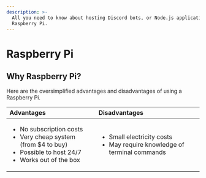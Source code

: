 ```yaml
---
description: >-
  All you need to know about hosting Discord bots, or Node.js applications on a
  Raspberry Pi.
---
```


# Raspberry Pi

## Why Raspberry Pi?

Here are the oversimplified advantages and disadvantages of using a Raspberry Pi.

<table>
  <thead>
    <tr>
      <th style="text-align:left">Advantages</th>
      <th style="text-align:left">Disadvantages</th>
    </tr>
  </thead>
  <tbody>
    <tr>
      <td style="text-align:left">
        <ul>
          <li>No subscription costs</li>
          <li>Very cheap system (from $4 to buy)</li>
          <li>Possible to host 24/7</li>
          <li>Works out of the box</li>
        </ul>
      </td>
      <td style="text-align:left">
        <ul>
          <li>Small electricity costs</li>
          <li>May require knowledge of terminal commands</li>
        </ul>
        <p></p>
      </td>
    </tr>
  </tbody>
</table>





